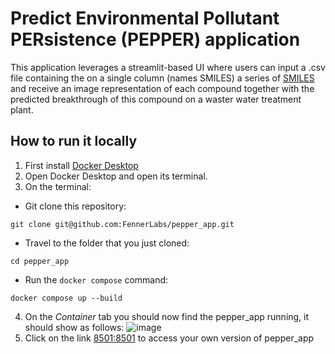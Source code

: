 # Predict Environmental Pollutant PERsistence (PEPPER) application

This application leverages a streamlit-based UI where users can input a .csv file containing the on a single column (names SMILES) a series of 
[SMILES](https://www.daylight.com/dayhtml/doc/theory/theory.smiles.html) and receive an image representation of each compound together with the predicted 
breakthrough of this compound on a waster water treatment plant.

## How to run it locally
1. First install [Docker Desktop](https://docs.docker.com/compose/install/)
2. Open Docker Desktop and open its terminal.
3. On the terminal:
*  Git clone this repository:
```
git clone git@github.com:FennerLabs/pepper_app.git
```
* Travel to the folder that you just cloned:
```
cd pepper_app
```
* Run the `docker compose` command:
```
docker compose up --build
```
4. On the *Container* tab you should now find the pepper_app running, it should show as follows:
![image](https://github.com/user-attachments/assets/3af55d22-e020-4fe7-90d5-b34ba97fa79c)
5. Click on the link [8501:8501](http://localhost:8501/) to access your own version of pepper_app

